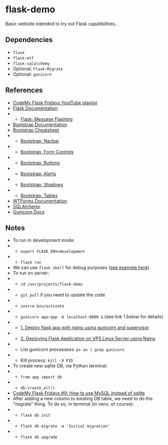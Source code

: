 # flask-demo
Basic website intended to try out Flask capatibilities..

## Dependencies
- `flask`
- `flask-wtf`
- `flask-sqlalchemy`
- Optional: `Flask-Migrate`
- Optional: `gunicorn`

## References
- [CodeMy Flask Fridays YoutTube playlist](https://www.youtube.com/watch?v=0Qxtt4veJIc&list=PLCC34OHNcOtolz2Vd9ZSeSXWc8Bq23yEz&index=2)
- [Flask Documentation](https://flask.palletsprojects.com/en/2.2.x/#)
- - [Flask: Message Flashing](https://flask.palletsprojects.com/en/2.2.x/patterns/flashing/?highlight=flash)
- [Bootstrap Documentation](https://getbootstrap.com/docs/5.2/getting-started/introduction/)
- [Bootstrap Cheatsheet](https://getbootstrap.com/docs/5.2/examples/cheatsheet/)
- - [Bootstrap: Navbar](https://getbootstrap.com/docs/5.2/components/navbar/#how-it-works)
- - [Bootstrap: Form Controls](https://getbootstrap.com/docs/5.2/forms/form-control/)
- - [Bootstrap: Buttons](https://getbootstrap.com/docs/5.2/components/buttons/)
- - [Bootstrap: Alerts](https://getbootstrap.com/docs/5.2/components/alerts/)
- - [Bootstrap: Shadows](https://getbootstrap.com/docs/5.2/utilities/shadows/)
- - [Bootstrap: Tables](https://getbootstrap.com/docs/5.2/content/tables/)
- [WTForms Documentation](https://wtforms.readthedocs.io/en/3.0.x/)
- [SQLAlchemy](https://www.sqlalchemy.org)
- [Gunicorn Docs](https://gunicorn.org/#deployment)

## Notes
- To run in development mode:
- - `export FLASK_ENV=development`
- - `flask run`
- We can use `flask shell` for debug purposes ([see example here](https://youtu.be/8ebIEefhBpM?t=599)).
- To run on server:
- - `cd /usr/projects/flask-demo`
- - `git pull` if you need to update the code
- - `source bin/activate`
- - `gunicorn app:app -b localhost:8000 &` (see link 1 below for details)
- - [1. Deploy flask app with nginx using gunicorn and supervisor](https://medium.com/ymedialabs-innovation/deploy-flask-app-with-nginx-using-gunicorn-and-supervisor-d7a93aa07c18)
- - [2. Deploying Flask Application on VPS Linux Server using Nginx](https://medium.com/geekculture/deploying-flask-application-on-vps-linux-server-using-nginx-a1c4f8ff0010)
- - List gunicorn processess: `ps ax | grep gunicorn`
- - Kill process: `kill -9 PID`
- To create new sqlite DB, via Python terminal:
- - `from app import db`
- - `db.create_all()`
- [CodeMy Flask Fridays #9: How to use MySQL instead of sqlite](https://youtu.be/hQl2wyJvK5k)
- After adding a new column to existing DB table, we need to do the "migrate" thing. To do so, in terminal (in venv, of course):
- - `flask db init`
- - `flask db migrate -m 'Initial migration'`
- - `flask db upgrade`